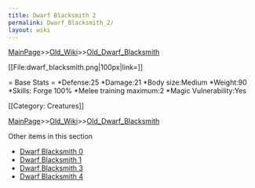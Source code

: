 ```yaml
---
title: Dwarf Blacksmith 2
permalink: Dwarf_Blacksmith_2/
layout: wiki
---
```


[MainPage](/keeperrl_wiki/ "wikilink")>>[Old_Wiki](/keeperrl_wiki/Old_Wiki "wikilink")>>[Old_Dwarf_Blacksmith](/keeperrl_wiki/Old_Dwarf_Blacksmith "wikilink")

[[File:dwarf_blacksmith.png|100px|link=]]

= Base Stats =
*Defense:25
*Damage:21
*Body size:Medium
*Weight:90
*Skills: Forge 100%
*Melee training maximum:2
*Magic Vulnerability:Yes

[[Category: Creatures]]

[MainPage](/keeperrl_wiki/ "wikilink")>>[Old_Wiki](/keeperrl_wiki/Old_Wiki "wikilink")>>[Old_Dwarf_Blacksmith](/keeperrl_wiki/Old_Dwarf_Blacksmith "wikilink")

Other items in this section
-    [Dwarf Blacksmith 0](/keeperrl_wiki/Dwarf_Blacksmith_0 "wikilink")
-    [Dwarf Blacksmith 1](/keeperrl_wiki/Dwarf_Blacksmith_1 "wikilink")
-    [Dwarf Blacksmith 3](/keeperrl_wiki/Dwarf_Blacksmith_3 "wikilink")
-    [Dwarf Blacksmith 4](/keeperrl_wiki/Dwarf_Blacksmith_4 "wikilink")
